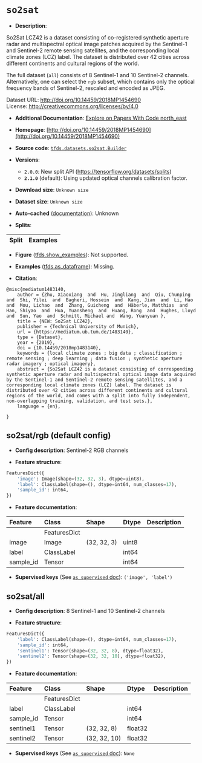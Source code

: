 <div itemscope itemtype="http://schema.org/Dataset">
  <div itemscope itemprop="includedInDataCatalog" itemtype="http://schema.org/DataCatalog">
    <meta itemprop="name" content="TensorFlow Datasets" />
  </div>
  <meta itemprop="name" content="so2sat" />
  <meta itemprop="description" content="So2Sat LCZ42 is a dataset consisting of co-registered synthetic aperture radar&#10;and multispectral optical image patches acquired by the Sentinel-1 and&#10;Sentinel-2 remote sensing satellites, and the corresponding local climate zones&#10;(LCZ) label. The dataset is distributed over 42 cities across different&#10;continents and cultural regions of the world.&#10;&#10;The full dataset (`all`) consists of 8 Sentinel-1 and 10 Sentinel-2 channels.&#10;Alternatively, one can select the `rgb` subset, which contains only the optical&#10;frequency bands of Sentinel-2, rescaled and encoded as JPEG.&#10;&#10;Dataset URL: http://doi.org/10.14459/2018MP1454690 \&#10;License: http://creativecommons.org/licenses/by/4.0&#10;&#10;To use this dataset:&#10;&#10;```python&#10;import tensorflow_datasets as tfds&#10;&#10;ds = tfds.load(&#x27;so2sat&#x27;, split=&#x27;train&#x27;)&#10;for ex in ds.take(4):&#10;  print(ex)&#10;```&#10;&#10;See [the guide](https://www.tensorflow.org/datasets/overview) for more&#10;informations on [tensorflow_datasets](https://www.tensorflow.org/datasets).&#10;&#10;" />
  <meta itemprop="url" content="https://www.tensorflow.org/datasets/catalog/so2sat" />
  <meta itemprop="sameAs" content="http://doi.org/10.14459/2018MP1454690" />
  <meta itemprop="citation" content="@misc{mediatum1483140,&#10;    author = {Zhu, Xiaoxiang  and  Hu, Jingliang  and  Qiu, Chunping  and  Shi, Yilei  and  Bagheri, Hossein  and  Kang, Jian  and  Li, Hao  and  Mou, Lichao  and  Zhang, Guicheng  and  Häberle, Matthias  and  Han, Shiyao  and  Hua, Yuansheng  and  Huang, Rong  and  Hughes, Lloyd  and  Sun, Yao  and  Schmitt, Michael and  Wang, Yuanyuan },&#10;  title = {NEW: So2Sat LCZ42},&#10;   publisher = {Technical University of Munich},&#10;  url = {https://mediatum.ub.tum.de/1483140},&#10;    type = {Dataset},&#10;  year = {2019},&#10; doi = {10.14459/2018mp1483140},&#10;    keywords = {local climate zones ; big data ; classification ; remote sensing ; deep learning ; data fusion ; synthetic aperture radar imagery ; optical imagery},&#10;  abstract = {So2Sat LCZ42 is a dataset consisting of corresponding synthetic aperture radar and multispectral optical image data acquired by the Sentinel-1 and Sentinel-2 remote sensing satellites, and a corresponding local climate zones (LCZ) label. The dataset is distributed over 42 cities across different continents and cultural regions of the world, and comes with a split into fully independent, non-overlapping training, validation, and test sets.},&#10;   language = {en},&#10;&#10;}" />
</div>

# `so2sat`


*   **Description**:

So2Sat LCZ42 is a dataset consisting of co-registered synthetic aperture radar
and multispectral optical image patches acquired by the Sentinel-1 and
Sentinel-2 remote sensing satellites, and the corresponding local climate zones
(LCZ) label. The dataset is distributed over 42 cities across different
continents and cultural regions of the world.

The full dataset (`all`) consists of 8 Sentinel-1 and 10 Sentinel-2 channels.
Alternatively, one can select the `rgb` subset, which contains only the optical
frequency bands of Sentinel-2, rescaled and encoded as JPEG.

Dataset URL: http://doi.org/10.14459/2018MP1454690 \
License: http://creativecommons.org/licenses/by/4.0

*   **Additional Documentation**:
    <a class="button button-with-icon" href="https://paperswithcode.com/dataset/so2sat-lcz42">
    Explore on Papers With Code
    <span class="material-icons icon-after" aria-hidden="true"> north_east
    </span> </a>

*   **Homepage**:
    [http://doi.org/10.14459/2018MP1454690](http://doi.org/10.14459/2018MP1454690)

*   **Source code**:
    [`tfds.datasets.so2sat.Builder`](https://github.com/tensorflow/datasets/tree/master/tensorflow_datasets/datasets/so2sat/so2sat_dataset_builder.py)

*   **Versions**:

    *   `2.0.0`: New split API (https://tensorflow.org/datasets/splits)
    *   **`2.1.0`** (default): Using updated optical channels calibration
        factor.

*   **Download size**: `Unknown size`

*   **Dataset size**: `Unknown size`

*   **Auto-cached**
    ([documentation](https://www.tensorflow.org/datasets/performances#auto-caching)):
    Unknown

*   **Splits**:

Split | Examples
:---- | -------:

*   **Figure**
    ([tfds.show_examples](https://www.tensorflow.org/datasets/api_docs/python/tfds/visualization/show_examples)):
    Not supported.

*   **Examples**
    ([tfds.as_dataframe](https://www.tensorflow.org/datasets/api_docs/python/tfds/as_dataframe)):
    Missing.

*   **Citation**:

```
@misc{mediatum1483140,
    author = {Zhu, Xiaoxiang  and  Hu, Jingliang  and  Qiu, Chunping  and  Shi, Yilei  and  Bagheri, Hossein  and  Kang, Jian  and  Li, Hao  and  Mou, Lichao  and  Zhang, Guicheng  and  Häberle, Matthias  and  Han, Shiyao  and  Hua, Yuansheng  and  Huang, Rong  and  Hughes, Lloyd  and  Sun, Yao  and  Schmitt, Michael and  Wang, Yuanyuan },
    title = {NEW: So2Sat LCZ42},
    publisher = {Technical University of Munich},
    url = {https://mediatum.ub.tum.de/1483140},
    type = {Dataset},
    year = {2019},
    doi = {10.14459/2018mp1483140},
    keywords = {local climate zones ; big data ; classification ; remote sensing ; deep learning ; data fusion ; synthetic aperture radar imagery ; optical imagery},
    abstract = {So2Sat LCZ42 is a dataset consisting of corresponding synthetic aperture radar and multispectral optical image data acquired by the Sentinel-1 and Sentinel-2 remote sensing satellites, and a corresponding local climate zones (LCZ) label. The dataset is distributed over 42 cities across different continents and cultural regions of the world, and comes with a split into fully independent, non-overlapping training, validation, and test sets.},
    language = {en},

}
```


## so2sat/rgb (default config)

*   **Config description**: Sentinel-2 RGB channels

*   **Feature structure**:

```python
FeaturesDict({
    'image': Image(shape=(32, 32, 3), dtype=uint8),
    'label': ClassLabel(shape=(), dtype=int64, num_classes=17),
    'sample_id': int64,
})
```

*   **Feature documentation**:

Feature   | Class        | Shape       | Dtype | Description
:-------- | :----------- | :---------- | :---- | :----------
          | FeaturesDict |             |       |
image     | Image        | (32, 32, 3) | uint8 |
label     | ClassLabel   |             | int64 |
sample_id | Tensor       |             | int64 |

*   **Supervised keys** (See
    [`as_supervised` doc](https://www.tensorflow.org/datasets/api_docs/python/tfds/load#args)):
    `('image', 'label')`

## so2sat/all

*   **Config description**: 8 Sentinel-1 and 10 Sentinel-2 channels

*   **Feature structure**:

```python
FeaturesDict({
    'label': ClassLabel(shape=(), dtype=int64, num_classes=17),
    'sample_id': int64,
    'sentinel1': Tensor(shape=(32, 32, 8), dtype=float32),
    'sentinel2': Tensor(shape=(32, 32, 10), dtype=float32),
})
```

*   **Feature documentation**:

Feature   | Class        | Shape        | Dtype   | Description
:-------- | :----------- | :----------- | :------ | :----------
          | FeaturesDict |              |         |
label     | ClassLabel   |              | int64   |
sample_id | Tensor       |              | int64   |
sentinel1 | Tensor       | (32, 32, 8)  | float32 |
sentinel2 | Tensor       | (32, 32, 10) | float32 |

*   **Supervised keys** (See
    [`as_supervised` doc](https://www.tensorflow.org/datasets/api_docs/python/tfds/load#args)):
    `None`
